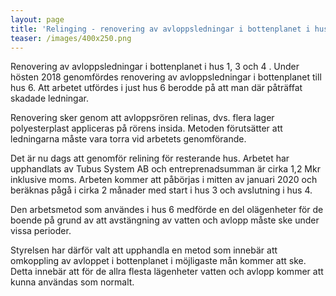 ```yaml
---
layout: page
title: 'Relinging - renovering av avloppsledningar i bottenplanet i hus 1, 3 och 4 '
teaser: /images/400x250.png
---
```

Renovering av avloppsledningar i bottenplanet i hus 1, 3 och 4 . Under hösten 2018 genomfördes  renovering av avloppsledningar i bottenplanet till hus 6. Att arbetet utfördes i just hus 6 berodde på att man där påträffat skadade ledningar. 

Renovering sker genom att avloppsrören relinas, dvs. flera lager polyesterplast appliceras på rörens insida. Metoden förutsätter att ledningarna måste vara torra vid arbetets genomförande.

Det är nu dags att genomför relining för resterande hus. Arbetet har upphandlats av Tubus System AB och entreprenadsumman är cirka 1,2 Mkr inklusive moms. Arbeten kommer att påbörjas i mitten av januari 2020 och beräknas pågå i cirka  2 månader med start i hus 3 och avslutning i hus 4.

Den arbetsmetod som användes i hus 6 medförde en del olägenheter för de boende på grund av att avstängning av vatten och avlopp måste ske under vissa perioder.

Styrelsen har därför valt att upphandla en metod som innebär att omkoppling av avloppet  i bottenplanet i möjligaste mån kommer att ske. Detta innebär att för de allra flesta lägenheter vatten och avlopp kommer att kunna användas som normalt.
